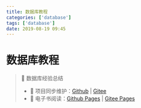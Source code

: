 ```yaml
---
title: 数据库教程
categories: ['database']
tags: ['database']
date: 2019-08-19 09:45
---
```


# 数据库教程

> :1234: 数据库经验总结
>
> - 🔁 项目同步维护：[Github](https://github.com/dunwu/db-tutorial/) | [Gitee](https://gitee.com/turnon/db-tutorial/)
> - 📖 电子书阅读：[Github Pages](https://dunwu.github.io/db-tutorial/) | [Gitee Pages](https://turnon.gitee.io/db-tutorial/)
